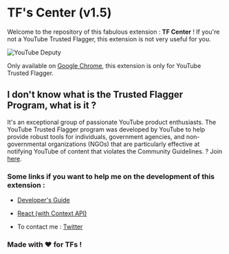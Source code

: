 # TF's Center (v1.5)

Welcome to the repository of this fabulous extension : __TF Center__ !
If you're not a YouTube Trusted Flagger, this extension is not very useful for you.

![YouTube Deputy](https://pbs.twimg.com/media/DdJoNEYW4AAdRkk.jpg)

Only available on [Google Chrome](http://www.google.fr/chrome), this extension is only for YouTube Trusted Flagger.

## I don't know what is the Trusted Flagger Program, what is it ?

It's an exceptional group of passionate YouTube product enthusiasts. The YouTube Trusted Flagger program was developed by YouTube to help provide robust tools for individuals, government agencies, and non-governmental organizations (NGOs) that are particularly effective at notifying YouTube of content that violates the Community Guidelines. ? Join [here](https://support.google.com/youtube/answer/7554338).

### Some links if you want to help me on the development of this extension :

- [Developer's Guide](https://developer.chrome.com/extensions/devguide)

- [React (with Context API)](https://reactjs.org/)

- To contact me : [Twitter](https://twitter.com/TrustedSheriff)

### Made with ❤️ for TFs !
